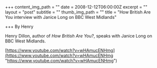 +++
content_img_path = ""
date = 2008-12-12T06:00:00Z
excerpt = ""
layout = "post"
subtitle = ""
thumb_img_path = ""
title = "How British Are You interview with Janice Long on BBC West Midlands"

+++
By Henry

Henry Dillon, author of _How British Are You?_, speaks with Janice Long on BBC West Midlands.

[https://www.youtube.com/watch?v=wHAmucENHmg](https://www.youtube.com/watch?v=wHAmucENHmg "https://www.youtube.com/watch?v=wHAmucENHmg")